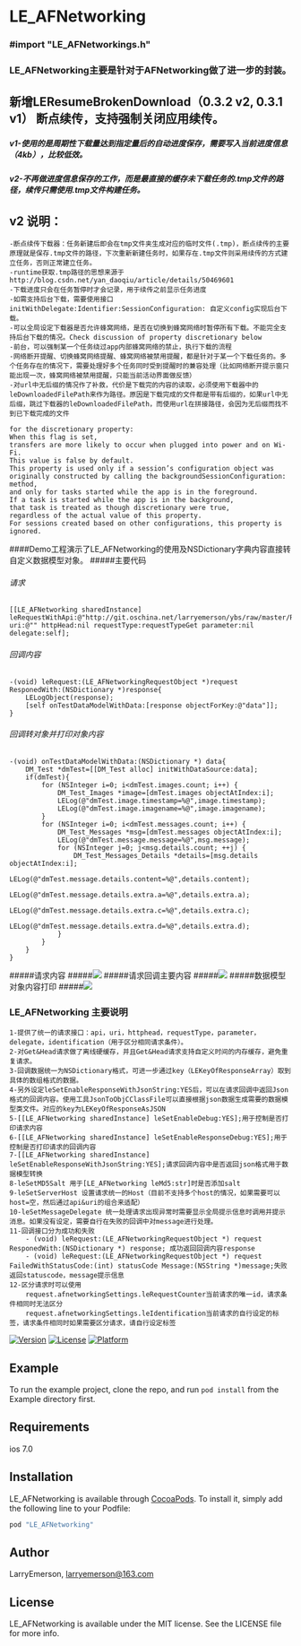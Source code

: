 # LE_AFNetworking

### #import "LE_AFNetworkings.h"
### LE_AFNetworking主要是针对于AFNetworking做了进一步的封装。

## 新增LEResumeBrokenDownload（0.3.2 v2, 0.3.1 v1） 断点续传，支持强制关闭应用续传。
##### v1-使用的是周期性下载量达到指定量后的自动进度保存，需要写入当前进度信息（4kb），比较低效。
##### v2-不再做进度信息保存的工作，而是最直接的缓存未下载任务的.tmp文件的路径，续传只需使用.tmp文件构建任务。

## v2 说明：
```
-断点续传下载器：任务新建后即会在tmp文件夹生成对应的临时文件(.tmp)，断点续传的主要原理就是保存.tmp文件的路径，下次重新新建任务时，如果存在.tmp文件则采用续传的方式建立任务，否则正常建立任务。
-runtime获取.tmp路径的思想来源于http://blog.csdn.net/yan_daoqiu/article/details/50469601
-下载进度只会在任务暂停时才会记录，用于续传之前显示任务进度
-如需支持后台下载，需要使用接口initWithDelegate:Identifier:SessionConfiguration: 自定义config实现后台下载。
-可以全局设定下载器是否允许蜂窝网络，是否在切换到蜂窝网络时暂停所有下载。不能完全支持后台下载的情况。Check discussion of property discretionary below
-前台，可以强制某一个任务绕过app内部蜂窝网络的禁止，执行下载的流程
-网络断开提醒、切换蜂窝网络提醒、蜂窝网络被禁用提醒，都是针对于某一个下载任务的。多个任务存在的情况下，需要处理好多个任务同时受到提醒时的兼容处理（比如网络断开提示窗只能出现一次，蜂窝网络被禁用提醒，只能当前活动界面做反馈）
-对url中无后缀的情况作了补救，代价是下载完的内容的读取，必须使用下载器中的leDownloadedFilePath来作为路径。原因是下载完成的文件都是带有后缀的，如果url中无后缀，跳过下载器的leDownloadedFilePath，而使用url在拼接路径，会因为无后缀而找不到已下载完成的文件 
```
```
for the discretionary property:
When this flag is set, 
transfers are more likely to occur when plugged into power and on Wi-Fi. 
This value is false by default. 
This property is used only if a session’s configuration object was 
originally constructed by calling the backgroundSessionConfiguration: method, 
and only for tasks started while the app is in the foreground. 
If a task is started while the app is in the background, 
that task is treated as though discretionary were true, 
regardless of the actual value of this property. 
For sessions created based on other configurations, this property is ignored.
```

####Demo工程演示了LE_AFNetworking的使用及NSDictionary字典内容直接转自定义数据模型对象。
#####主要代码
###### 请求 
    [[LE_AFNetworking sharedInstance] leRequestWithApi:@"http://git.oschina.net/larryemerson/ybs/raw/master/README.md" uri:@"" httpHead:nil requestType:requestTypeGet parameter:nil delegate:self];
###### 回调内容 
    -(void) leRequest:(LE_AFNetworkingRequestObject *)request ResponedWith:(NSDictionary *)response{
        LELogObject(response);
        [self onTestDataModelWithData:[response objectForKey:@"data"]];
    }
###### 回调转对象并打印对象内容
    -(void) onTestDataModelWithData:(NSDictionary *) data{
        DM_Test *dmTest=[[DM_Test alloc] initWithDataSource:data];
        if(dmTest){
            for (NSInteger i=0; i<dmTest.images.count; i++) {
                DM_Test_Images *image=[dmTest.images objectAtIndex:i];
                LELog(@"dmTest.image.timestamp=%@",image.timestamp);
                LELog(@"dmTest.image.imagename=%@",image.imagename);
            }
            for (NSInteger i=0; i<dmTest.messages.count; i++) {
                DM_Test_Messages *msg=[dmTest.messages objectAtIndex:i];
                LELog(@"dmTest.message.message=%@",msg.message);
                for (NSInteger j=0; j<msg.details.count; ++j) {
                    DM_Test_Messages_Details *details=[msg.details objectAtIndex:i];
                    LELog(@"dmTest.message.details.content=%@",details.content);
                    LELog(@"dmTest.message.details.extra.a=%@",details.extra.a);
                    LELog(@"dmTest.message.details.extra.c=%@",details.extra.c);
                    LELog(@"dmTest.message.details.extra.d=%@",details.extra.d);
                }
            }
        }
    }
#####请求内容
#####![](https://github.com/LarryEmerson/LE_AFNetworking/blob/master/Example/IMG/LE_AFNetworkingRequestLog.png)
#####请求回调主要内容
#####![](https://github.com/LarryEmerson/LE_AFNetworking/blob/master/Example/IMG/LE_AFNetworkingResponseLog.png)
#####数据模型对象内容打印
#####![](https://github.com/LarryEmerson/LE_AFNetworking/blob/master/Example/IMG/LE_AFNetworkingTestLog.png)

### LE_AFNetworking 主要说明

```
1-提供了统一的请求接口：api，uri，httphead，requestType，parameter，delegate，identification（用于区分相同请求条件）。
2-对Get&Head请求做了离线硬缓存，并且Get&Head请求支持自定义时间的内存缓存，避免重复请求。
3-回调数据统一为NSDictionary格式，可进一步通过key（LEKeyOfResponseArray）取到具体的数组格式的数据。
4-另外设定leSetEnableResponseWithJsonString:YES后，可以在请求回调中返回Json格式的回调内容。使用工具JsonToObjCClassFile可以直接根据json数据生成需要的数据模型类文件。对应的key为LEKeyOfResponseAsJSON
5-[[LE_AFNetworking sharedInstance] leSetEnableDebug:YES];用于控制是否打印请求内容
6-[[LE_AFNetworking sharedInstance] leSetEnableResponseDebug:YES];用于控制是否打印请求的回调内容
7-[[LE_AFNetworking sharedInstance] leSetEnableResponseWithJsonString:YES];请求回调内容中是否返回json格式用于数据模型转换
8-leSetMD5Salt 用于[LE_AFNetworking leMd5:str]时是否添加salt
9-leSetServerHost 设置请求统一的Host（目前不支持多个host的情况，如果需要可以host=空，然后通过api&uri的组合来适配）
10-leSetMessageDelegate 统一处理请求出现异常时需要显示全局提示信息时调用并提示消息。如果没有设定，需要自行在失败的回调中对message进行处理。
11-回调接口分为成功和失败
    - (void) leRequest:(LE_AFNetworkingRequestObject *) request ResponedWith:(NSDictionary *) response; 成功返回回调内容response
    - (void) leRequest:(LE_AFNetworkingRequestObject *) request FailedWithStatusCode:(int) statusCode Message:(NSString *)message;失败返回statuscode，message提示信息
12-区分请求时可以使用
    request.afnetworkingSettings.leRequestCounter当前请求的唯一id，请求条件相同时无法区分 
    request.afnetworkingSettings.leIdentification当前请求的自行设定的标签，请求条件相同时如果需要区分请求，请自行设定标签
```
[![Version](https://img.shields.io/cocoapods/v/LE_AFNetworking.svg?style=flat)](http://cocoapods.org/pods/LE_AFNetworking)
[![License](https://img.shields.io/cocoapods/l/LE_AFNetworking.svg?style=flat)](http://cocoapods.org/pods/LE_AFNetworking)
[![Platform](https://img.shields.io/cocoapods/p/LE_AFNetworking.svg?style=flat)](http://cocoapods.org/pods/LE_AFNetworking)

## Example

To run the example project, clone the repo, and run `pod install` from the Example directory first.

## Requirements
ios 7.0
## Installation

LE_AFNetworking is available through [CocoaPods](http://cocoapods.org). To install
it, simply add the following line to your Podfile:

```ruby
pod "LE_AFNetworking"
```

## Author

LarryEmerson, larryemerson@163.com

## License

LE_AFNetworking is available under the MIT license. See the LICENSE file for more info.


